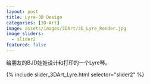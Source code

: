 ```yaml
---
layout: post
title: Lyre-3D Design
categories: [3D-Art]
image: assets/images/3DArt/3D_Lyre_Render.jpg
image_sliders:
  - slider2
featured: false
---
```


给朋友的BJD娃娃设计和打印的一个Lyre琴。

{% include slider_3DArt_Lyre.html selector="slider2" %}



